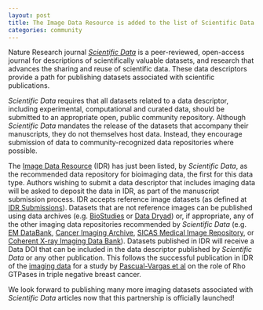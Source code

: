 ```yaml
---
layout: post
title: The Image Data Resource is added to the list of Scientific Data recommended data repositories
categories: community
---
```


Nature Research journal [*Scientific Data*](https://www.nature.com/sdata/) is
a peer-reviewed, open-access journal for descriptions of scientifically
valuable datasets, and research that advances the sharing and reuse of
scientific data. These data descriptors provide a path for publishing datasets
associated with scientific publications.

*Scientific Data* requires that all datasets related to a data descriptor,
including experimental, computational and curated data, should be submitted to
an appropriate open, public community repository. Although *Scientific Data*
mandates the release of the datasets that accompany their manuscripts, they do
not themselves host data. Instead, they encourage submission of data to
community-recognized data repositories where possible.

The [Image Data Resource](https://idr.openmicroscopy.org/about/) (IDR) has
just been listed, by *Scientific Data*, as the recommended data repository for
bioimaging data, the first for this data type. Authors wishing to submit a
data descriptor that includes imaging data will be asked to deposit the data
in IDR, as part of the manuscript submission process. IDR accepts reference
image datasets (as defined at
[IDR Submissions](https://idr.openmicroscopy.org/about/submission.html)).
Datasets that are not reference images can be published using data archives
(e.g. [BioStudies](https://www.ebi.ac.uk/biostudies/) or
[Data Dryad](https://datadryad.org/)) or, if appropriate, any of the other
imaging data repositories recommended by *Scientific Data* (e.g.
[EM DataBank](http://www.emdatabank.org/),
[Cancer Imaging Archive](http://www.cancerimagingarchive.net/),
[SICAS Medical Image Repository](http://www.smir.ch/), or
[Coherent X-ray Imaging Data Bank](http://www.cxidb.org/)). Datasets published
in IDR will receive a Data DOI that can be included in the data descriptor
published by *Scientific Data* or any other publication. This follows the
successful publication in IDR of the
[imaging data](http://dx.doi.org/10.17867/10000104) for a study by
[Pascual-Vargas et al](http://dx.doi.org/10.1038/sdata.2017.18) on the role
of Rho GTPases in triple negative breast cancer.

We look forward to publishing many more imaging datasets associated with
*Scientific Data* articles now that this partnership is officially launched!
